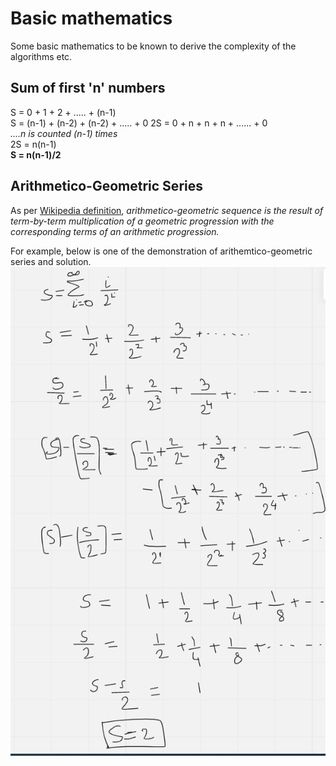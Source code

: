 # Basic mathematics
Some basic mathematics to be known to derive the complexity of the algorithms etc.  

## Sum of first 'n' numbers
S = 0 + 1 + 2 + ..... + (n-1)<br>
S = (n-1) + (n-2) + (n-2) + ..... + 0
2S = 0 + n + n + n + ...... + 0 <br> 
*....n is counted (n-1) times*<br>
2S = n(n-1)<br>
**S = n(n-1)/2<br>**

## Arithmetico-Geometric Series
As per [Wikipedia definition](https://en.wikipedia.org/wiki/Arithmetico-geometric_sequence), *arithmetico-geometric sequence is the result of term-by-term multiplication of a geometric progression with the corresponding terms of an arithmetic progression.*

For example, below is one of the demonstration of arithemtico-geometric series and solution.
![](Sorting/images/arithmetico-geometric.PNG)


